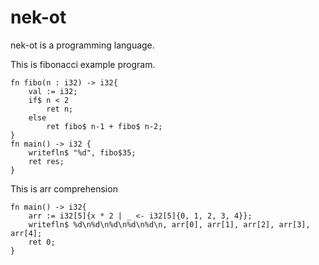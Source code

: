 # nek-ot
nek-ot is a programming language.  

This is fibonacci example program.  
```
fn fibo(n : i32) -> i32{
	val := i32;
	if$ n < 2 
		ret n;
	else
		ret fibo$ n-1 + fibo$ n-2;
}
fn main() -> i32 {
	writefln$ "%d", fibo$35;
	ret res;
}
```
This is arr comprehension
```
fn main() -> i32{
	arr := i32[5]{x * 2 | _ <- i32[5]{0, 1, 2, 3, 4}};
	writefln$ %d\n%d\n%d\n%d\n%d\n, arr[0], arr[1], arr[2], arr[3], arr[4];
	ret 0;
}
```
